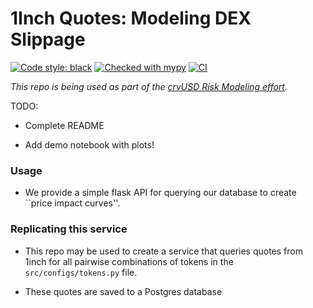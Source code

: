 1Inch Quotes: Modeling DEX Slippage
===================================

[![Code style: black](https://img.shields.io/badge/code%20style-black-000000.svg)](https://github.com/psf/black)
[![Checked with mypy](http://www.mypy-lang.org/static/mypy_badge.svg)](http://mypy-lang.org/)
[![CI](https://github.com/xenophonlabs/oneinch-quotes/actions/workflows/CI.yml/badge.svg)](https://github.com/xenophonlabs/oneinch-quotes/actions/workflows/CI.yml/badge.svg)

*This repo is being used as part of the [crvUSD Risk Modeling effort](https://github.com/xenophonlabs/crvUSDrisk).*

TODO: 

- Complete README

- Add demo notebook with plots!


### Usage


- We provide a simple flask API for querying our database to create ``price impact curves''.


### Replicating this service

- This repo may be used to create a service that queries quotes from 1inch for all pairwise combinations of tokens in the `src/configs/tokens.py` file.

- These quotes are saved to a Postgres database

